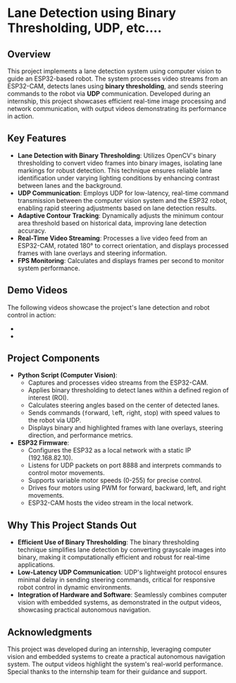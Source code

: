 # Lane Detection using Binary Thresholding, UDP, etc....

## Overview
This project implements a lane detection system using computer vision to guide an ESP32-based robot. The system processes video streams from an ESP32-CAM, detects lanes using **binary thresholding**, and sends steering commands to the robot via **UDP** communication. Developed during an internship, this project showcases efficient real-time image processing and network communication, with output videos demonstrating its performance in action.

## Key Features
- **Lane Detection with Binary Thresholding**: Utilizes OpenCV's binary thresholding to convert video frames into binary images, isolating lane markings for robust detection. This technique ensures reliable lane identification under varying lighting conditions by enhancing contrast between lanes and the background.
- **UDP Communication**: Employs UDP for low-latency, real-time command transmission between the computer vision system and the ESP32 robot, enabling rapid steering adjustments based on lane detection results.
- **Adaptive Contour Tracking**: Dynamically adjusts the minimum contour area threshold based on historical data, improving lane detection accuracy.
- **Real-Time Video Streaming**: Processes a live video feed from an ESP32-CAM, rotated 180° to correct orientation, and displays processed frames with lane overlays and steering information.
- **FPS Monitoring**: Calculates and displays frames per second to monitor system performance.

## Demo Videos
The following videos showcase the project's lane detection and robot control in action:
- **[](./Output/outputScreen_1.mp4)**
- **[](./Output/outputScreen_2.mp4)**

## Project Components
- **Python Script (Computer Vision)**:
  - Captures and processes video streams from the ESP32-CAM.
  - Applies binary thresholding to detect lanes within a defined region of interest (ROI).
  - Calculates steering angles based on the center of detected lanes.
  - Sends commands (`f`orward, `l`eft, `r`ight, `s`top) with speed values to the robot via UDP.
  - Displays binary and highlighted frames with lane overlays, steering direction, and performance metrics.
- **ESP32 Firmware**:
  - Configures the ESP32 as a local network with a static IP (192.168.82.10).
  - Listens for UDP packets on port 8888 and interprets commands to control motor movements.
  - Supports variable motor speeds (0-255) for precise control.
  - Drives four motors using PWM for forward, backward, left, and right movements.
  - ESP32-CAM hosts the video stream in the local network.

## Why This Project Stands Out
- **Efficient Use of Binary Thresholding**: The binary thresholding technique simplifies lane detection by converting grayscale images into binary, making it computationally efficient and robust for real-time applications.
- **Low-Latency UDP Communication**: UDP's lightweight protocol ensures minimal delay in sending steering commands, critical for responsive robot control in dynamic environments.
- **Integration of Hardware and Software**: Seamlessly combines computer vision with embedded systems, as demonstrated in the output videos, showcasing practical autonomous navigation.

## Acknowledgments
This project was developed during an internship, leveraging computer vision and embedded systems to create a practical autonomous navigation system. The output videos highlight the system's real-world performance. Special thanks to the internship team for their guidance and support.
